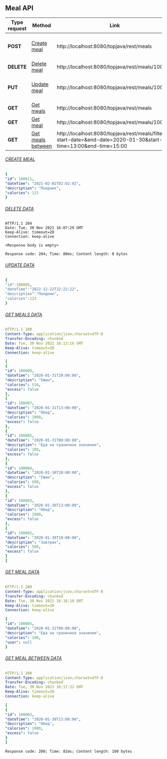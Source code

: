 ## Meal API


| Type request | Method | Link | Content-Type | JSON request |
| ------ | ------ | ------ | ------ |  ------ |
| **POST**   | [Create meal](http://localhost:8080/topjava/rest/meals "") | http://localhost:8080/topjava/rest/meals | application/json | ```{ "dateTime": "2021-02-02T02:02:02", "description": "Полдник", "calories": 123 }```|
| **DELETE** | [Delete meal](http://localhost:8080/topjava/rest/meals/100006) | http://localhost:8080/topjava/rest/meals/100006 | application/json | |
| **PUT** | [Update meal](http://localhost:8080/topjava/rest/meals/100005) | http://localhost:8080/topjava/rest/meals/100005 | application/json |```{ "id":100005, "dateTime":"2022-12-22T22:22:22", "description":"Полдник", "calories":123 }```|
| **GET** | [Get meals](http://localhost:8080/topjava/rest/meals) | http://localhost:8080/topjava/rest/meals | application/json | |
| **GET** | [Get meal](http://localhost:8080/topjava/rest/meals/100005) | http://localhost:8080/topjava/rest/meals/100005 | application/json | |
| **GET** | [Get meals between](http://localhost:8080/topjava/rest/meals/filter?start-date=&end-date=2020-01-30&start-time=13:00&end-time=15:00) | http://localhost:8080/topjava/rest/meals/filter?start-date=&end-date=2020-01-30&start-time=13:00&end-time=15:00 | application/json | |

###### [CREATE MEAL]()
```yaml
{
"id": 100011,
"dateTime": "2021-02-02T02:02:02",
"description": "Полдник",
"calories": 123
}
```
###### [DELETE DATA]()
```text
HTTP/1.1 204
Date: Tue, 30 Nov 2021 16:07:29 GMT
Keep-Alive: timeout=20
Connection: keep-alive

<Response body is empty>

Response code: 204; Time: 80ms; Content length: 0 bytes
```
###### [UPDATE DATA]()
```yaml
{
"id":100005,
"dateTime":"2022-12-22T22:22:22",
"description":"Полдник",
"calories":123
}
```
###### [GET MEALS DATA]()
```yaml
HTTP/1.1 200
Content-Type: application/json;charset=UTF-8
Transfer-Encoding: chunked
Date: Tue, 30 Nov 2021 16:13:16 GMT
Keep-Alive: timeout=20
Connection: keep-alive
```
```yaml
[
{
"id": 100008,
"dateTime": "2020-01-31T20:00:00",
"description": "Ужин",
"calories": 510,
"excess": false
},
{
"id": 100007,
"dateTime": "2020-01-31T13:00:00",
"description": "Обед",
"calories": 1000,
"excess": false
},
{
"id": 100005,
"dateTime": "2020-01-31T00:00:00",
"description": "Еда на граничное значение",
"calories": 100,
"excess": false
},
{
"id": 100004,
"dateTime": "2020-01-30T20:00:00",
"description": "Ужин",
"calories": 500,
"excess": false
},
{
"id": 100003,
"dateTime": "2020-01-30T13:00:00",
"description": "Обед",
"calories": 1000,
"excess": false
},
{
"id": 100002,
"dateTime": "2020-01-30T10:00:00",
"description": "Завтрак",
"calories": 500,
"excess": false
}
]
```
###### [GET MEAL DATA]()
```yaml
HTTP/1.1 200
Content-Type: application/json;charset=UTF-8
Transfer-Encoding: chunked
Date: Tue, 30 Nov 2021 16:16:10 GMT
Keep-Alive: timeout=20
Connection: keep-alive
```
```yaml
{
"id": 100005,
"dateTime": "2020-01-31T00:00:00",
"description": "Еда на граничное значение",
"calories": 100,
"user": null
}
```
###### [GET MEAL BETWEEN DATA]()
```yaml
HTTP/1.1 200
Content-Type: application/json;charset=UTF-8
Transfer-Encoding: chunked
Date: Tue, 30 Nov 2021 16:17:32 GMT
Keep-Alive: timeout=20
Connection: keep-alive
```
```yaml
[
{
"id": 100003,
"dateTime": "2020-01-30T13:00:00",
"description": "Обед",
"calories": 1000,
"excess": false
}
]
```
```text
Response code: 200; Time: 81ms; Content length: 100 bytes
```
